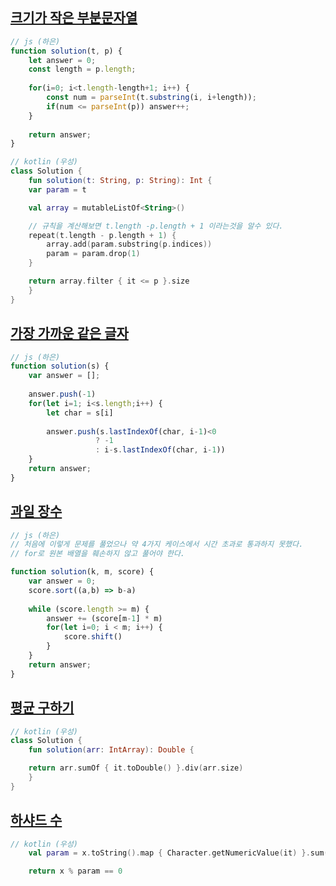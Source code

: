 ## [크기가 작은 부분문자열](https://school.programmers.co.kr/learn/courses/30/lessons/147355)

```js
// js (하은)
function solution(t, p) {
    let answer = 0;
    const length = p.length;
    
    for(i=0; i<t.length-length+1; i++) {
        const num = parseInt(t.substring(i, i+length));
        if(num <= parseInt(p)) answer++;
    }
    
    return answer;
}
```

```kotlin
// kotlin (우성)
class Solution {
    fun solution(t: String, p: String): Int {
    var param = t

    val array = mutableListOf<String>()

    // 규칙을 계산해보면 t.length -p.length + 1 이라는것을 알수 있다.
    repeat(t.length - p.length + 1) {
        array.add(param.substring(p.indices))
        param = param.drop(1)
    }

    return array.filter { it <= p }.size
    }
}
```


## [가장 가까운 같은 글자](https://school.programmers.co.kr/learn/courses/30/lessons/142086)

```js
// js (하은)
function solution(s) {
    var answer = [];
    
    answer.push(-1)
    for(let i=1; i<s.length;i++) {
        let char = s[i]
       
        answer.push(s.lastIndexOf(char, i-1)<0 
                   ? -1
                   : i-s.lastIndexOf(char, i-1))
    }
    return answer;
}
```

## [과일 장수](https://school.programmers.co.kr/learn/courses/30/lessons/135808)

```js
// js (하은)
// 처음에 이렇게 문제를 풀었으나 약 4가지 케이스에서 시간 초과로 통과하지 못했다.
// for로 원본 배열을 훼손하지 않고 풀어야 한다.

function solution(k, m, score) {
    var answer = 0;
    score.sort((a,b) => b-a)
    
    while (score.length >= m) {  
        answer += (score[m-1] * m)
        for(let i=0; i < m; i++) {
            score.shift()
        }
    }
    return answer;
}
```

## [평균 구하기](https://school.programmers.co.kr/learn/courses/30/lessons/12944)
```kotlin
// kotlin (우성)
class Solution {
    fun solution(arr: IntArray): Double {

    return arr.sumOf { it.toDouble() }.div(arr.size)
    }
}
```


## [하샤드 수](https://school.programmers.co.kr/learn/courses/30/lessons/12947)

```kotlin
// kotlin (우성)
	val param = x.toString().map { Character.getNumericValue(it) }.sum()

	return x % param == 0
```
